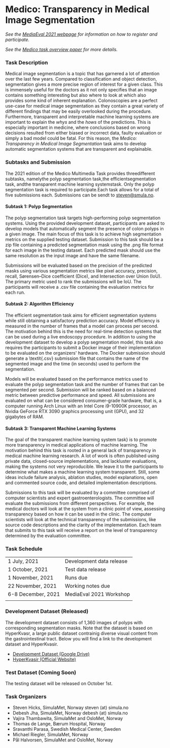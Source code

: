 # Medico: Transparency in Medical Image Segmentation

*See the [MediaEval 2021 webpage](https://multimediaeval.github.io/editions/2021/) for information on how to register and participate.*

*See the [Medico task overview paper]() for more details.*

### Task Description
Medical image segmentation is a topic that has garnered a lot of attention over the last few years. Compared to classification and object detection, segmentation gives a more precise region of interest for a given class. This is immensely useful for the doctors as it not only specifies that an image contains something interesting but also where to look at which also provides some kind of inherent explanation. Colonoscopies are a perfect use-case for medical image segmentation as they contain a great variety of different findings that may be easily overlooked during the procedure. Furthermore, transparent and interpretable machine learning systems are important to explain the *whys* and the *hows* of the predictions. This is especially important in medicine, where conclusions based on wrong decisions resulted from either biased or incorrect data, faulty evaluation or simply a bad model could be fatal. For this reason, the *Medico: Transparency in Medical Image Segmentation* task aims to develop automatic segmentation systems that are transparent and explainable.

### Subtasks and Submission
The 2021 edition of the Medico Multimedia Task provides threedifferent subtasks, namelythe polyp segmentation task,the efficientsegmentation task, andthe transparent machine learning systemstask. Only the polyp segmentation task is required to participate.Each task allows for a total of five submissions each. Submissions can be sendt to steven@smula.no.

#### Subtask 1: Polyp Segmentation
The polyp segmentation task targets high-performing polyp segmentation systems. Using the provided development dataset, participants are asked to develop models that automatically segment the presence of colon polyps in a given image. The main focus of this task is to achieve high segmentation metrics on the supplied testing dataset. Submission to this task should be a zip file containing a predicted segmentation mask using the .png file format for each image in the testing dataset. Each predicted mask should use the same resolution as the input image and have the same filename.

Submissions will be evaluated based on the precision of the predicted masks using various segmentation metrics like pixel accuracy, precision, recall, Sørensen–Dice coefficient (Dice), and Intersection over Union (IoU). The primary metric used to rank the submissions will be IoU. The participants will receive a .csv file containing the evaluation metrics for each run.

#### Subtask 2: Algorithm Efficiency
The efficient segmentation task aims for efficient segmentation systems while still obtaining a satisfactory prediction accuracy. Model efficiency is measured in the number of frames that a model can process per second. The motivation behind this is the need for real-time detection systems that can be used during a live endoscopy procedure. In addition to using the development dataset to develop a polyp segmentation model, this task also requires the participants to submit a Docker image of their implementation to be evaluated on the organizers' hardware. The Docker submission should generate a \textit{.csv} submission file that contains the name of the segmented image and the time (in seconds) used to perform the segmentation.

Models will be evaluated based on the performance metrics used to evaluate the polyp segmentation task and the number of frames that can be segmented per second. Submission will be ranked based on a balanced metric between predictive performance and speed. All submissions are evaluated on what can be considered consumer-grade hardware, that is, a computer running Arch Linux with an Intel Core i9-10900K processor, an Nvidia GeForce RTX 3090 graphics processing unit (GPU), and 32 gigabytes of RAM.

#### Subtask 3: Transparent Machine Learning Systems
The goal of the transparent machine learning system task} is to promote more transparency in medical applications of machine learning. The motivation behind this task is rooted in a general lack of transparency in medical machine learning research. A lot of work is often published using private data, closed-source implementations, and lackluster evaluations, making the systems not very reproducible. We leave it to the participants to determine what makes a machine learning system transparent. Still, some ideas include failure analysis, ablation studies, model explanations, open and commented source code, and detailed implementation descriptions.

Submissions to this task will be evaluated by a committee comprised of computer scientists and expert gastroenterologists. The committee will evaluate the submissions from different perspectives. For example, the medical doctors will look at the system from a clinic point of view, assessing transparency based on how it can be used in the clinic. The computer scientists will look at the technical transparency of the submissions, like source code descriptions and the clarity of the implementation. Each team that submits to this task will receive a report on the level of transparency determined by the evaluation committee. 

### Task Schedule

| | | 
| :---  | :---  |
| 1 July, 2021 | Development data release | 
| 1 October, 2021 | Test data release | 
| 1 November, 2021 | Runs due | 
| 22 November, 2021 | Working notes due |
| 6-8 December, 2021 | MediaEval 2021 Workshop |
| | | 

### Development Dataset (Released)

The development dataset consists of 1,360 images of polyps with corresponding segmentation masks. Note that the dataset is based on HyperKvasr, a large public dataset contrainig diverse visual content from the gastrointestinal tract. Below you will find a link to the development dataset and HyperKvasir.

* [Development Dataset (Google Drive)](https://drive.google.com/drive/folders/16MdULl8bNX3wp0OzjU33BV6EJ_YScyGd?usp=sharing)
* [HyperKvasir (Official Website)](https://datasets.simula.no/hyper-kvasir/)

### Test Dataset (Coming Soon)
The testing dataset will be released on October 1st.

### Task Organizers
* Steven Hicks, SimulaMet, Norway steven (at) simula.no
* Debesh Jha, SimulaMet, Norway  debesh (at) simula.no
* Vajira Thambawita, SimulaMet and OsloMet, Norway 
* Thomas de Lange, Bærum Hospital, Norway
* Sravanthi Parasa, Swedish Medical Center, Sweden
* Michael Riegler, SimulaMet, Norway  
* Pål Halvorsen, SimulaMet and OsloMet, Norway 

